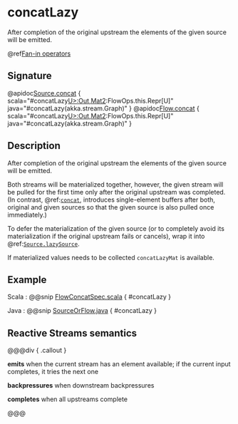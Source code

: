 # concatLazy

After completion of the original upstream the elements of the given source will be emitted.

@ref[Fan-in operators](../index.md#fan-in-operators)

## Signature

@apidoc[Source.concat](Source) { scala="#concatLazy[U&gt;:Out,Mat2](that:akka.stream.Graph[akka.stream.SourceShape[U],Mat2]):FlowOps.this.Repr[U]" java="#concatLazy(akka.stream.Graph)" }
@apidoc[Flow.concat](Flow) { scala="#concatLazy[U&gt;:Out,Mat2](that:akka.stream.Graph[akka.stream.SourceShape[U],Mat2]):FlowOps.this.Repr[U]" java="#concatLazy(akka.stream.Graph)" }


## Description

After completion of the original upstream the elements of the given source will be emitted.

Both streams will be materialized together, however, the given stream will be pulled for the first time only after the original upstream was completed. (In contrast, @ref:[`concat`](concat.md), introduces single-element buffers after both, original and given sources so that the given source is also pulled once immediately.)

To defer the materialization of the given source (or to completely avoid its materialization if the original upstream fails or cancels), wrap it into @ref:[`Source.lazySource`](../Source/lazySource.md).

If materialized values needs to be collected `concatLazyMat` is available.

## Example
Scala
:   @@snip [FlowConcatSpec.scala](/akka-stream-tests/src/test/scala/akka/stream/scaladsl/FlowConcatSpec.scala) { #concatLazy }

Java
:   @@snip [SourceOrFlow.java](/akka-docs/src/test/java/jdocs/stream/operators/SourceOrFlow.java) { #concatLazy }

## Reactive Streams semantics

@@@div { .callout }

**emits** when the current stream has an element available; if the current input completes, it tries the next one

**backpressures** when downstream backpressures

**completes** when all upstreams complete

@@@
